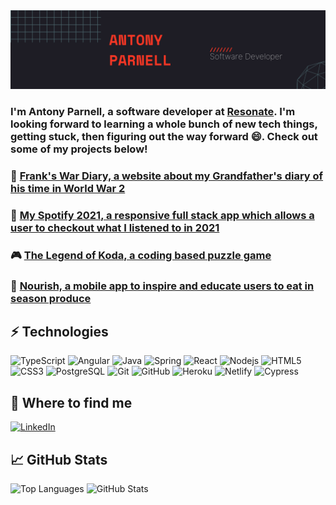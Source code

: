 <img src="https://github.com/ajp64/ajp64/blob/main/img/GitHubBanner.png" alt="Image showing Antony Parnell Banner">

### I'm Antony Parnell, a software developer at [Resonate](https://resonate.tech). I'm looking forward to learning a whole bunch of new tech things, getting stuck, then figuring out the way forward 😄.  Check out some of my projects below!

### 📓 [Frank's War Diary, a website about my Grandfather's diary of his time in World War 2](https://frankparnellwardiary.info)

### 🎵 [My Spotify 2021, a responsive full stack app which allows a user to checkout what I listened to in 2021](https://my-spotify-2021.netlify.app/)

### 🎮 [The Legend of Koda, a coding based puzzle game](https://github.com/ajp64/gametest)

### 🥬 [Nourish, a mobile app to inspire and educate users to eat in season produce](https://github.com/SchoolOfCode/final-project-repo-restful-journey)

## ⚡ Technologies

![TypeScript](https://img.shields.io/badge/-TypeScript-black?style=flat-square&logo=typescript)
![Angular](https://img.shields.io/badge/-Angular-lightblue?style=flat-square&logo=angular)
![Java](https://img.shields.io/badge/-Java-white?style=flat-square&logo=Java)
![Spring](https://img.shields.io/badge/-Spring-darkgreen?style=flat-square&logo=Spring)
![React](https://img.shields.io/badge/-React-blue?style=flat-square&logo=react)
![Nodejs](https://img.shields.io/badge/-Nodejs-black?style=flat-square&logo=Node.js)
![HTML5](https://img.shields.io/badge/-HTML5-E34F26?style=flat-square&logo=html5&logoColor=white)
![CSS3](https://img.shields.io/badge/-CSS3-1572B6?style=flat-square&logo=css3)
![PostgreSQL](https://img.shields.io/badge/-PostgreSQL-white?style=flat-square&logo=postgresql)
![Git](https://img.shields.io/badge/-Git-black?style=flat-square&logo=git)
![GitHub](https://img.shields.io/badge/-GitHub-181717?style=flat-square&logo=github)
![Heroku](https://img.shields.io/badge/-Heroku-purple?style=flat-square&logo=heroku)
![Netlify](https://img.shields.io/badge/-Netlify-white?style=flat-square&logo=netlify)
![Cypress](https://img.shields.io/badge/-Cypress-darkblue?style=flat-square&logo=cypress)

## 👀 Where to find me
[![LinkedIn](https://img.shields.io/badge/-LinkedIn-0077B5?style=for-the-badge&logo=LinkedIn&logoColor=white)](https://www.linkedin.com/in/antony-parnell/)

## 📈 GitHub Stats
![Top Languages](https://github-readme-stats.vercel.app/api/top-langs/?username=ajp64&hide=TeX&layout=compact)
![GitHub Stats](https://github-readme-stats.vercel.app/api?username=ajp64&show_icons=true&theme=radical)



<!--
**ajp64/ajp64** is a ✨ _special_ ✨ repository because its `README.md` (this file) appears on your GitHub profile.

Here are some ideas to get you started:

- 🔭 I’m currently working on ...
- 🌱 I’m currently learning ...
- 👯 I’m looking to collaborate on ...
- 🤔 I’m looking for help with ...
- 💬 Ask me about ...
- 📫 How to reach me: ...
- 😄 Pronouns: ...
- ⚡ Fun fact: ...
-->
